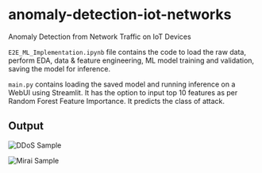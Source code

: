 # anomaly-detection-iot-networks
Anomaly Detection from Network Traffic on IoT Devices

`E2E_ML_Implementation.ipynb` file contains the code to load the raw data, perform EDA, data & feature engineering, ML model training and validation, saving the model for inference.

`main.py` contains loading the saved model and running inference on a WebUI using Streamlit. It has the option to input top 10 features as per Random Forest Feature Importance. It predicts the class of attack.

## Output
![DDoS Sample](https://github.com/gdevakumar/anomaly-detection-iot-networks/assets/37027138/320a8538-37ee-4449-b0b5-5abc342eac09)

![Mirai Sample](https://github.com/gdevakumar/anomaly-detection-iot-networks/assets/37027138/4584d368-b71e-413f-91ca-6b5b1d46d8e9)
